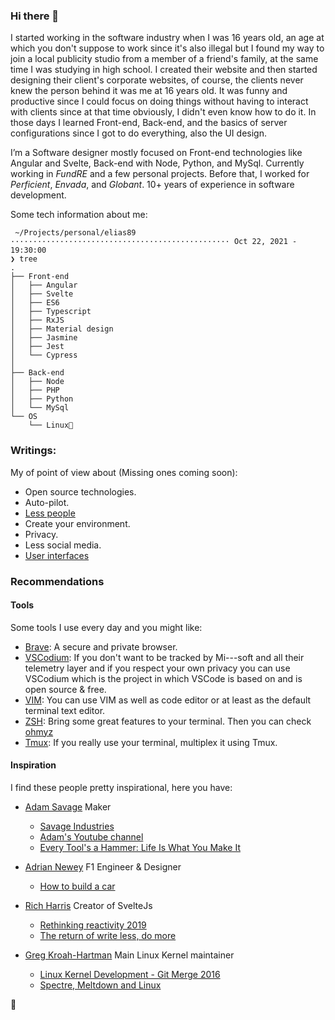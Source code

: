 ### Hi there 👋

I started working in the software industry when I was 16 years old, an age at which you don't suppose to work since it's also illegal but I found my way to join a local publicity studio from a member of a friend's family, at the same time I was studying in high school. I created their website and then started designing their client's corporate websites, of course, the clients never knew the person behind it was me at 16 years old. It was funny and productive since I could focus on doing things without having to interact with clients since at that time obviously, I didn't even know how to do it. In those days I learned Front-end, Back-end, and the basics of server configurations since I got to do everything, also the UI design. 

I’m a Software designer mostly focused on Front-end technologies like Angular and Svelte, Back-end with Node, Python, and MySql. Currently working in _FundRE_ and a few personal projects. Before that, I worked for _Perficient_, _Envada_, and _Globant_. 10+ years of experience in software development. 

Some tech information about me:
```
 ~/Projects/personal/elias89 ················································· Oct 22, 2021 - 19:30:00
❯ tree
.
├── Front-end
│   ├── Angular
│   ├── Svelte
│   ├── ES6
│   ├── Typescript
│   ├── RxJS
│   ├── Material design
│   ├── Jasmine
│   ├── Jest
│   └── Cypress
│
├── Back-end
│   ├── Node
│   ├── PHP
│   ├── Python
│   └── MySql
└── OS
    └── Linux💛
```

### Writings:
My of point of view about (Missing ones coming soon):

- Open source technologies.
- Auto-pilot.
- [Less people](posts/less-people.md)
- Create your environment.
- Privacy.
- Less social media.
- [User interfaces](posts/user-interfaces.md)


### Recommendations

#### Tools
Some tools I use every day and you might like:

- [Brave](https://brave.com/): A secure and private browser.
- [VSCodium](https://vscodium.com/): If you don't want to be tracked by Mi---soft and all their telemetry layer and if you respect your own privacy you can use VSCodium which is the project in which VSCode is based on and is open source & free.
- [VIM](https://www.vim.org/): You can use VIM as well as code editor or at least as the default terminal text editor.
- [ZSH](https://www.zsh.org/): Bring some great features to your terminal. Then you can check [ohmyz](https://ohmyz.sh/)
- [Tmux](https://github.com/tmux/tmux/wiki): If you really use your terminal, multiplex it using Tmux.

#### Inspiration
I find these people pretty inspirational, here you have:

- [Adam Savage](https://en.wikipedia.org/wiki/Adam_Savage) Maker
  -  [Savage Industries](https://adamsavage.com/)
  -  [Adam's Youtube channel](https://www.youtube.com/results?search_query=adam+savage)
  -  [Every Tool's a Hammer: Life Is What You Make It](https://www.amazon.com/gp/product/1982113480)

- [Adrian Newey](https://en.wikipedia.org/wiki/Adrian_Newey) F1 Engineer & Designer
  - [How to build a car](https://www.amazon.com/-/es/Adrian-Newey-ebook/dp/B073TS2ZWN)
 
- [Rich Harris](https://github.com/Rich-Harris) Creator of SvelteJs
  - [Rethinking reactivity 2019](https://www.youtube.com/watch?v=OyFI-zOrKSk)
  - [The return of write less, do more](https://www.youtube.com/watch?v=BzX4aTRPzno&t=1260s&ab_channel=JScamp)

- [Greg Kroah-Hartman](https://github.com/gregkh) Main Linux Kernel maintainer
  - [Linux Kernel Development - Git Merge 2016](https://www.youtube.com/watch?v=vyenmLqJQjs&t=1499s&ab_chann`el=GitHub)
  - [Spectre, Meltdown and Linux](https://www.youtube.com/watch?v=lQZzm9z8g_U&ab_channel=TheLinuxFoundation)

🥃
